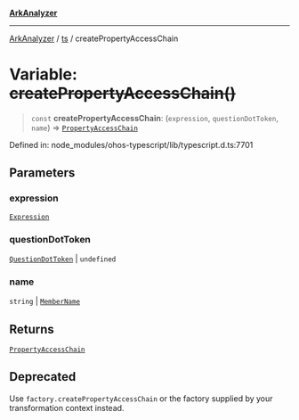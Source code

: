 [**ArkAnalyzer**](../../../../README.md)

***

[ArkAnalyzer](../../../../globals.md) / [ts](../README.md) / createPropertyAccessChain

# Variable: ~~createPropertyAccessChain()~~

> `const` **createPropertyAccessChain**: (`expression`, `questionDotToken`, `name`) => [`PropertyAccessChain`](../interfaces/PropertyAccessChain.md)

Defined in: node\_modules/ohos-typescript/lib/typescript.d.ts:7701

## Parameters

### expression

[`Expression`](../interfaces/Expression.md)

### questionDotToken

[`QuestionDotToken`](../type-aliases/QuestionDotToken.md) | `undefined`

### name

`string` | [`MemberName`](../type-aliases/MemberName.md)

## Returns

[`PropertyAccessChain`](../interfaces/PropertyAccessChain.md)

## Deprecated

Use `factory.createPropertyAccessChain` or the factory supplied by your transformation context instead.
